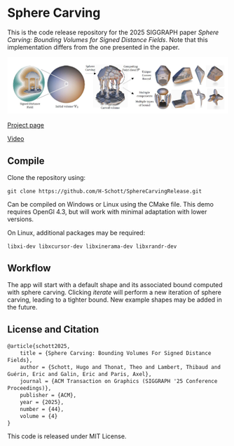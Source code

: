 # Sphere Carving

This is the code release repository for the 2025 SIGGRAPH paper *Sphere Carving: Bounding Volumes for Signed Distance Fields*. 
Note that this implementation differs from the one presented in the paper.

![](teaser.jpg)

[Project page](https://aparis69.github.io/SphereCarving/index.html)

[Video](https://aparis69.github.io/SphereCarving/documents/video.mp4)

## Compile

Clone the repository using:
```
git clone https://github.com/H-Schott/SphereCarvingRelease.git
```

Can be compiled on Windows or Linux using the CMake file. 
This demo requires OpenGl 4.3, but will work with minimal adaptation with lower versions.

On Linux, additional packages may be required:
```
libxi-dev libxcursor-dev libxinerama-dev libxrandr-dev
```

## Workflow

The app will start with a default shape and its associated bound computed with sphere carving. 
Clicking *iterate* will perform a new iteration of sphere carving, leading to a tighter bound.
New example shapes may be added in the future.

## License and Citation
```
@article{schott2025,
	title = {Sphere Carving: Bounding Volumes For Signed Distance Fields},
	author = {Schott, Hugo and Thonat, Theo and Lambert, Thibaud and Guérin, Eric and Galin, Eric and Paris, Axel},
	journal = {ACM Transaction on Graphics (SIGGRAPH '25 Conference Proceedings)},
	publisher = {ACM},
	year = {2025},
	number = {44},
	volume = {4}
}
```
This code is released under MIT License.
